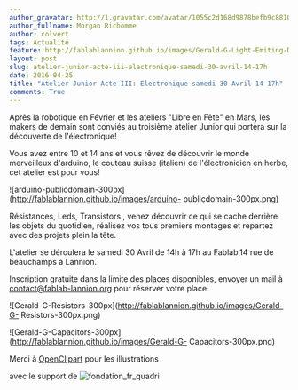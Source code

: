 ```yaml
---
author_gravatar: http://1.gravatar.com/avatar/1055c2d168d9878befb9c8810eda96dc?s=96&d=mm&r=g
author_fullname: Morgan Richomme
author: colvert
tags: Actualité
feature: http://fablablannion.github.io/images/Gerald-G-Light-Emiting-Diodes-300px.png
layout: post
slug: atelier-junior-acte-iii-electronique-samedi-30-avril-14-17h
date: 2016-04-25
title: "Atelier Junior Acte III: Electronique samedi 30 Avril 14-17h"
comments: True
---
```

Après la robotique en Février et les ateliers "Libre en Fête" en Mars, les
makers de demain sont conviés au troisième atelier Junior qui portera sur la
découverte de l'électronique!

Vous avez entre 10 et 14 ans et vous rêvez de découvrir le monde merveilleux
d'arduino, le couteau suisse (italien) de l'électronicien en herbe, cet
atelier est pour vous!

![arduino-publicdomain-300px](http://fablablannion.github.io/images/arduino-
publicdomain-300px.png)

Résistances, Leds, Transistors , venez découvrir ce qui se cache derrière les
objets du quotidien, réalisez vos tous premiers montages et repartez avec des
projets plein la tête.

L'atelier se déroulera le samedi 30 Avril de 14h à 17h au Fablab,14 rue de
beauchamps à Lannion.

Inscription gratuite dans la limite des places disponibles, envoyer un mail à
contact@fablab-lannion.org pour réserver votre place.

![Gerald-G-Resistors-300px](http://fablablannion.github.io/images/Gerald-G-
Resistors-300px.png)

![Gerald-G-Capacitors-300px](http://fablablannion.github.io/images/Gerald-G-
Capacitors-300px.png)







Merci à [OpenClipart](https://openclipart.org) pour les illustrations

avec le support de
![fondation_fr_quadri](http://fablablannion.github.io/images/fondation_fr_quadri.jpg)


